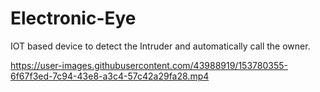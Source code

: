 # Electronic-Eye
IOT based device to detect the Intruder and automatically call the owner.

https://user-images.githubusercontent.com/43988919/153780355-6f67f3ed-7c94-43e8-a3c4-57c42a29fa28.mp4
